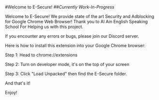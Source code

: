#Welcome to E-Secure!
##*Currently Work-In-Progress*

Welcome to E-Secure! We provide state of the art Security and Adblocking for Google Chrome Web Browser! Thank you to Al Ain English Speaking School For Helping us with this project.

If you encounter any errors or bugs, please join our Discord server.

Here is how to install this extension into your Google Chrome browser:

Step 1: Head to chrome://extensions

Step 2: Turn on developer mode, it's on the top of your screen

Step 3: Click "Load Unpacked" then find the E-Secure folder.

And that's it!

Enjoy!
